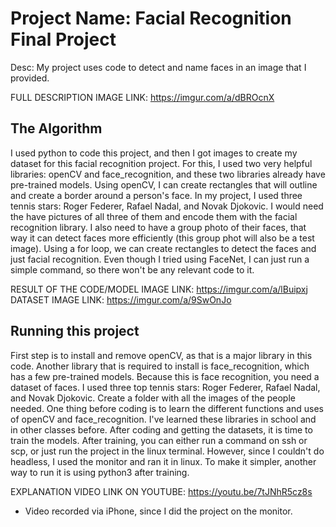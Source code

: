 # Project Name: Facial Recognition Final Project

Desc: My project uses code to detect and name faces in an image that I provided. 

FULL DESCRIPTION IMAGE LINK: https://imgur.com/a/dBROcnX

## The Algorithm

I used python to code this project, and then I got images to create my dataset for this facial recognition project. For this, I used two very helpful libraries: openCV and face_recognition, and these two libraries already have pre-trained models. Using openCV, I can create rectangles that will outline and create a border around a person's face. In my project, I used three tennis stars: Roger Federer, Rafael Nadal, and Novak Djokovic. I would need the have pictures of all three of them and encode them with the facial recognition library. I also need to have a group photo of their faces, that way it can detect faces more efficiently (this group phot will also be a test image). Using a for loop, we can create rectangles to detect the faces and just facial recognition. Even though I tried using FaceNet, I can just run a simple command, so there won't be any relevant code to it. 

RESULT OF THE CODE/MODEL IMAGE LINK: https://imgur.com/a/lBuipxj
DATASET IMAGE LINK: https://imgur.com/a/9SwOnJo

## Running this project

First step is to install and remove openCV, as that is a major library in this code. Another library that is required to install is face_recognition, which has a few pre-trained models. Because this is face recognition, you need a dataset of faces. I used three top tennis stars: Roger Federer, Rafael Nadal, and Novak Djokovic. Create a folder with all the images of the people needed. One thing before coding is to learn the different functions and uses of openCV and face_recognition. I've learned these libraries in school and in other classes before. After coding and getting the datasets, it is time to train the models. After training, you can either run a command on ssh or scp, or just run the project in the linux terminal. However, since I couldn't do headless, I used the monitor and ran it in linux. To make it simpler, another way to run it is using python3 after training. 

EXPLANATION VIDEO LINK ON YOUTUBE: https://youtu.be/7tJNhR5cz8s
- Video recorded via iPhone, since I did the project on the monitor.
